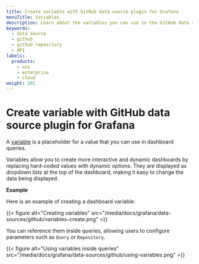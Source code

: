 ```yaml
---
title: Create variable with GitHub data source plugin for Grafana
menuTitle: Variables
description: Learn about the variables you can use in the GitHub data source plugin for Grafana
keywords:
  - data source
  - github
  - github repository
  - API
labels:
  products:
    - oss
    - enterprise
    - cloud
weight: 201
---
```


# Create variable with GitHub data source plugin for Grafana

A [variable](https://grafana.com/docs/grafana/latest/variables/) is a placeholder for a value that you can use in dashboard queries.

Variables allow you to create more interactive and dynamic dashboards by replacing hard-coded values with dynamic options. They are displayed as dropdown lists at the top of the dashboard, making it easy to change the data being displayed.

**Example**

Here is an example of creating a dashboard variable:

{{< figure alt="Creating variables" src="/media/docs/grafana/data-sources/github/variables-create.png" >}}

You can reference them inside queries, allowing users to configure parameters such as `Query` or `Repository`.

{{< figure alt="Using variables inside queries" src="/media/docs/grafana/data-sources/github/using-variables.png" >}}
